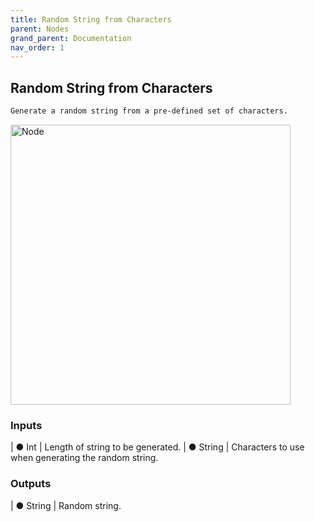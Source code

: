 ```yaml
---
title: Random String from Characters
parent: Nodes
grand_parent: Documentation
nav_order: 1
---
```


## Random String from Characters

```markdown
Generate a random string from a pre-defined set of characters.
```

<img src="https://cdn.discordapp.com/attachments/959186212046909551/959187181577064509/unknown.png" alt="Node" width="448"/>

### Inputs

| ● Int | Length of string to be generated.
| ● String | Characters to use when generating the random string.

### Outputs

| ● String | Random string.
